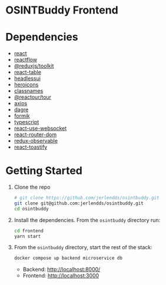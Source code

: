 # OSINTBuddy Frontend

# Dependencies
- [react](https://react.dev/)
- [reactflow](https://www.npmjs.com/package/reactflow)
- [@reduxjs/toolkit](https://www.npmjs.com/package/@reduxjs/toolkit)
- [react-table](https://www.npmjs.com/package/react-table)
- [headlessui](https://headlessui.com)
- [heroicons](https://heroicons.dev/)
- [classnames](https://jedwatson.github.io/classnames/)
- [@reactour/tour](https://www.npmjs.com/package/@reactour/tour)
- [axios](https://www.npmjs.com/package/axios)
- [dagre](https://www.npmjs.com/package/dagre)
- [formik](https://www.npmjs.com/package/formik)
- [typescript](https://www.typescriptlang.org/)
- [react-use-websocket](https://github.com/robtaussig/react-use-websocket)
- [react-router-dom](https://reactrouter.com/en/main)
- [redux-observable](https://redux-observable.js.org/)
- [react-toastify](https://www.npmjs.com/package/react-toastify)

# Getting Started

  1. Clone the repo
      ```bash
      # git clone https://github.com/jerlendds/osintbuddy.git
      git clone git@github.com:jerlendds/osintbuddy.git 
      cd osintbuddy
      ```

  2. Install the dependencies. From the `osintbuddy` directory run:
      ```bash
      cd frontend
      yarn start
      ```

  3. From the `osintbuddy` directory, start the rest of the stack:
      ```bash
      docker compose up backend microservice db
      ```
      - Backend: [http://localhost:8000/](http://localhost:8000/)
      - Frontend: [http://localhost:3000](http://localhost:3000)
